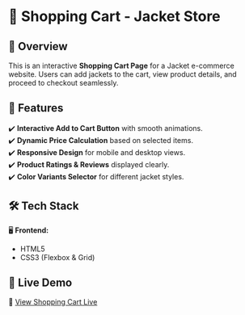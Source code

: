 # 🛒 Shopping Cart - Jacket Store

## 📝 Overview
This is an interactive **Shopping Cart Page** for a Jacket e-commerce website. Users can add jackets to the cart, view product details, and proceed to checkout seamlessly.

## 🎨 Features
✔️ **Interactive Add to Cart Button** with smooth animations.  
✔️ **Dynamic Price Calculation** based on selected items.  
✔️ **Responsive Design** for mobile and desktop views.  
✔️ **Product Ratings & Reviews** displayed clearly.  
✔️ **Color Variants Selector** for different jacket styles.  

## 🛠 Tech Stack
🖥️ **Frontend:**  
- HTML5  
- CSS3 (Flexbox & Grid)  

## 🚀 Live Demo
🔗 [View Shopping Cart Live](https://vinaykusahu.github.io/leather-jacket-Brand-Website/)

